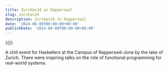 ```yaml
---
title: ZuriHac24 in Rapperswil
slug: zurihac24
description: ZuriHac24 in Rapperswil
date: '2024-06-08T00:00:00+00:00'
publishDate: '2024-06-08T00:00:00+00:00'
---
```


<!-- thumbnail path must be absolute to be seen in the parent page -->
{{<image source="/post/zurihac24/thumbnail.jpg" description="The lake of Zurich by Rapperswil">}}

<!-- reading time is evaluated automatically measuring the following text -->
A chill event for Haskellers at the Campus of Rapperswil-Jona by the lake of Zurich.
There were inspiring talks on the role of functional programming for real-world systems.
